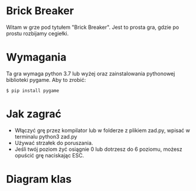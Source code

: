 # Brick Breaker

 Witam w grze pod tytułem "Brick Breaker". Jest to prosta gra, gdzie po prostu rozbijamy cegiełki. 

# Wymagania 
 Ta gra wymaga python 3.7 lub wyżej oraz zainstalowania pythonowej biblioteki pygame.
 Aby to zrobić:
```
$ pip install pygame
```
# Jak zagrać
 * Włączyć grę przez kompilator lub w folderze z plikiem zad.py, wpisać w terminalu python3 zad.py
 * Używać strzałek do poruszania.
 * Jeśli twój poziom żyć osiągnie 0 lub dotrzesz do 6 poziomu, możesz opuścić grę naciskając ESC.

# Diagram klas
